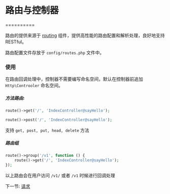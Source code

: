 # 路由与控制器

==========

路由的提供来源于 [routing](https://github.com/JanHuang/routing) 组件，提供高性能的路由配置和解析处理，良好地支持 RESTful。

路由配置文件存放于 `config/routes.php` 文件中。

### 使用

在路由回调处理中，控制器不需要编写命名空间，默认在控制器前追加 `Http\Controoler` 命名空间。

##### 方法路由:
 
```php
route()->get('/', 'IndexController@sayHello');
``` 

```php
route()->post('/', 'IndexController@sayHello');
```

支持 `get, post, put, head, delete` 方法

##### 路由组

```php
route()->group('/v1', function () {
    route()->get('/', 'IndexController@sayHello');
});
```

以上路由会在用户访问 `/v1/` 或者 `/v1` 时候进行回调处理


下一节: [请求](2-2-request-handling.md)
